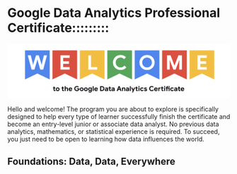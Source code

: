 # Google Data Analytics Professional Certificate:::::::::

![](/images/we.png)

Hello and welcome! The program you are about to explore is specifically designed to help every type of learner successfully finish the certificate and become an entry-level junior or associate data analyst. No previous data analytics, mathematics, or statistical experience is required. To succeed, you just need to be open to learning how data influences the world. 

## Foundations: Data, Data, Everywhere
